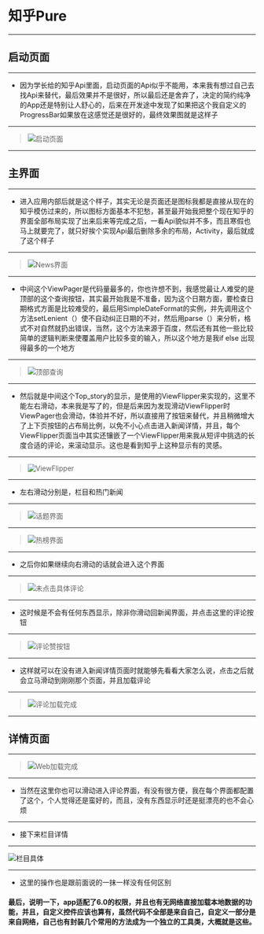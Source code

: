 # 知乎Pure
******
[启动页面]:https://github.com/TreeWhoAmI/zhihu/blob/master/image/Screenshot_2019-02-25-18-22-35-801_com.example.tr.png
[News界面]:https://github.com/TreeWhoAmI/zhihu/blob/master/image/Screenshot_2019-02-25-18-22-47-567_com.example.tr.png
[话题界面]:https://github.com/TreeWhoAmI/zhihu/blob/master/image/Screenshot_2019-02-25-18-22-50-605_com.example.tr.png
[热榜界面]:https://github.com/TreeWhoAmI/zhihu/blob/master/image/Screenshot_2019-02-25-18-23-04-494_com.example.tr.png
[栏目具体]:https://github.com/TreeWhoAmI/zhihu/blob/master/image/Screenshot_2019-02-25-18-23-14-877_com.example.tr.png
[评论加载未完成]:https://github.com/TreeWhoAmI/zhihu/blob/master/image/Screenshot_2019-02-25-18-23-17-876_com.example.tr.png
[评论加载完成]:https://github.com/TreeWhoAmI/zhihu/blob/master/image/Screenshot_2019-02-25-18-23-29-678_com.example.tr.png
[未点击具体评论]:https://github.com/TreeWhoAmI/zhihu/blob/master/image/Screenshot_2019-02-25-18-24-26-818_com.example.tr.png
[Web加载完成]:https://github.com/TreeWhoAmI/zhihu/blob/master/image/Screenshot_2019-02-25-18-23-27-068_com.example.tr.png
[评论赞按钮]:https://github.com/TreeWhoAmI/zhihu/blob/master/image/Screenshot_2019-02-25-22-09-23-928_com.example.tr.png
[顶部查询]:https://github.com/TreeWhoAmI/zhihu/blob/master/image/Screenshot_2019-02-25-22-09-53-808_com.example.tr.png
[ViewFlipper]:https://github.com/TreeWhoAmI/zhihu/blob/master/image/Screenshot_2019-02-25-23-38-39-335_com.example.tr.png
## 启动页面
*******
* 因为学长给的知乎Api里面，启动页面的Api似乎不能用，本来我有想过自己去找Api来替代，最后效果并不是很好，所以最后还是舍弃了，决定的简约纯净的App还是特别让人舒心的，后来在开发途中发现了如果把这个我自定义的ProgressBar如果放在这感觉还是很好的，最终效果图就是这样子
**********
> ![启动页面]
**********
## 主界面
*******
* 进入应用内部后就是这个样子，其实无论是页面还是图标我都是直接从现在的知乎模仿过来的，所以图标方面基本不犯愁，甚至最开始我把整个现在知乎的界面全部布局实现了出来后来等完成之后，一看Api貌似并不多，而且寒假也马上就要完了，就只好挨个实现Api最后删除多余的布局，Activity，最后就成了这个样子
********
> ![News界面]
*********
* 中间这个ViewPager是代码量最多的，你也许想不到，我感觉最让人难受的是顶部的这个查询按钮，其实最开始我是不准备，因为这个日期方面，要检查日期格式方面是比较难受的，最后用SimpleDateFormat的实例，并先调用这个方法setLenient（）使不自动纠正日期的不对，然后用parse（）来分析，格式不对自然就扔出错误，当然，这个方法来源于百度，然后还有其他一些比较简单的逻辑判断来使覆盖用户比较多变的输入，所以这个地方是我if else 出现得最多的一个地方
********
> ![顶部查询]
*********
* 然后就是中间这个Top_story的显示，是使用的ViewFlipper来实现的，这里不能左右滑动，本来我是写了的，但是后来因为发现滑动ViewFlipper时ViewPager也会滑动，体验并不好，所以直接用了按钮来替代，并且稍微增大了上下页按钮的占布局比例，以免不小心点击进入新闻详情，并且，每个ViewFlipper页面当中其实还镶嵌了一个ViewFlipper用来我从短评中挑选的长度合适的评论，来滚动显示。这也是看到知乎上这种显示有的灵感。
*********
> ![ViewFlipper]
********
* 左右滑动分别是，栏目和热门新闻
***********
> ![话题界面]
*********
> ![热榜界面]
*********
* 之后你如果继续向右滑动的话就会进入这个界面
*********
> ![未点击具体评论]
*******
* 这时候是不会有任何东西显示，除非你滑动回新闻界面，并点击这里的评论按钮
*******
> ![评论赞按钮]
*******
* 这样就可以在没有进入新闻详情页面时就能够先看看大家怎么说，点击之后就会立马滑动到刚刚那个页面，并且加载评论
*******
> ![评论加载完成]
*********
## 详情页面
**************
> ![Web加载完成]
********
* 当然在这里你也可以滑动进入评论界面，有没有很方便，我在每个界面都配置了这个，个人觉得还是蛮好的，而且，没有东西显示时还是挺漂亮的也不会心烦
**********
* 接下来栏目详情 
*********
![栏目具体]
**********
* 这里的操作也是跟前面说的一抹一样没有任何区别

#### 最后，说明一下，app适配了6.0的权限，并且也有无网络直接加载本地数据的功能，并且，自定义控件应该也算有，虽然代码不全部是来自自己，自定义一部分是来自网络，自己也有封装几个常用的方法成为一个独立的工具类，大概就是这些。










